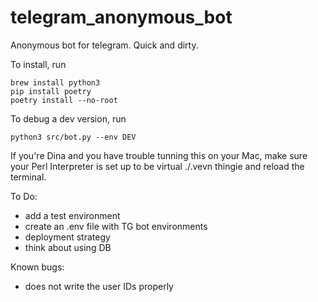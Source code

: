 # telegram_anonymous_bot
Anonymous bot for telegram. Quick and dirty. 

To install, run
```
brew install python3
pip install poetry
poetry install --no-root
```

To debug a dev version, run
```
python3 src/bot.py --env DEV
```

If you're Dina and you have trouble tunning this on your Mac, make sure your Perl Interpreter is set up to be virtual ./.vevn thingie and reload the terminal.


To Do:
- add a test environment
- create an .env file with TG bot environments
- deployment strategy
- think about using DB

Known bugs:
- does not write the user IDs properly
